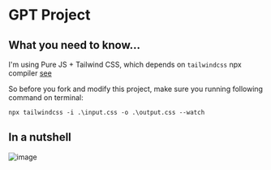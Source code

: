 # GPT Project

## What you need to know...

I'm using Pure JS + Tailwind CSS, which depends on `tailwindcss` npx compiler [see](https://tailwindcss.com/docs/installation)

So before you fork and modify this project, make sure you running following command on terminal:

```shell
npx tailwindcss -i .\input.css -o .\output.css --watch
```

## In a nutshell

![image](https://github.com/ChoiWheatley/ormi-project-1/assets/18757823/7070e0bc-25bd-4426-b803-ad796b1dbcee)
